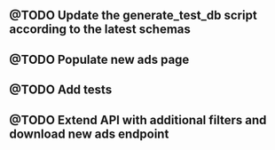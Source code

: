 ## @TODO Update the generate_test_db script according to the latest schemas
## @TODO Populate new ads page
## @TODO Add tests
## @TODO Extend API with additional filters and download new ads endpoint

